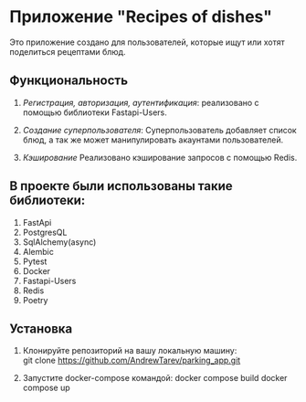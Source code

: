 # Приложение "Recipes of dishes"

Это приложение создано для пользователей, которые ищут или хотят поделиться рецептами блюд.


## Функциональность

1. *Регистрация, авторизация, аутентификация*: реализовано с помощью библиотеки Fastapi-Users.


2. *Создание суперпользователя*: Суперпользователь добавляет список блюд, а так же может манипулировать акаунтами пользователей.
  

3. *Кэширование* Реализовано кэширование запросов с помощью Redis.


## В проекте были использованы такие библиотеки:
1. FastApi
2. PostgresQL
3. SqlAlchemy(async)
4. Alembic
5. Pytest
6. Docker
7. Fastapi-Users
8. Redis
9. Poetry

## Установка

1. Клонируйте репозиторий на вашу локальную машину:  
   git clone https://github.com/AndrewTarev/parking_app.git


2. Запустите docker-compose командой: 
   docker compose build
   docker compose up